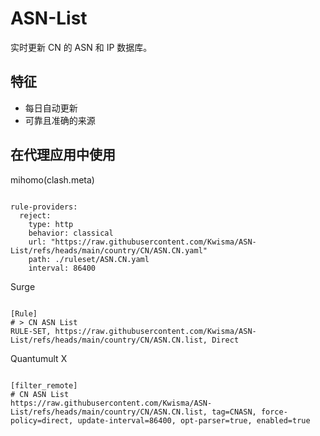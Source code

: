 
# ASN-List

实时更新 CN 的 ASN 和 IP 数据库。

## 特征

- 每日自动更新
- 可靠且准确的来源

## 在代理应用中使用

mihomo(clash.meta)

<pre><code class="language-javascript">
rule-providers:
  reject:
    type: http
    behavior: classical
    url: "https://raw.githubusercontent.com/Kwisma/ASN-List/refs/heads/main/country/CN/ASN.CN.yaml"
    path: ./ruleset/ASN.CN.yaml
    interval: 86400
</code></pre>

Surge

<pre><code class="language-javascript">
[Rule]
# > CN ASN List
RULE-SET, https://raw.githubusercontent.com/Kwisma/ASN-List/refs/heads/main/country/CN/ASN.CN.list, Direct
</code></pre>

Quantumult X

<pre><code class="language-javascript">
[filter_remote]
# CN ASN List
https://raw.githubusercontent.com/Kwisma/ASN-List/refs/heads/main/country/CN/ASN.CN.list, tag=CNASN, force-policy=direct, update-interval=86400, opt-parser=true, enabled=true
</code></pre>

